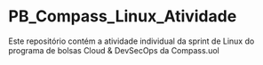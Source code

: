 # PB_Compass_Linux_Atividade
Este repositório contém a atividade individual da sprint de Linux do programa de bolsas Cloud &amp; DevSecOps da Compass.uol
